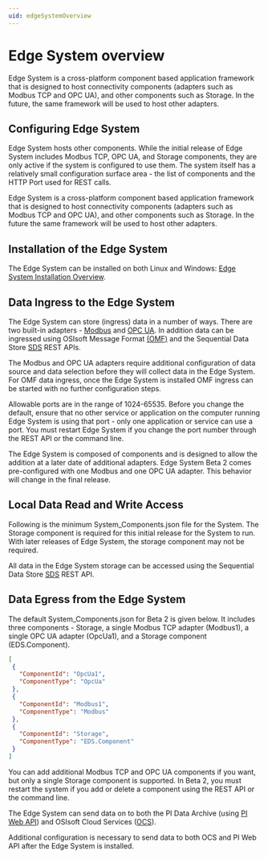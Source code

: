 ```yaml
---
uid: edgeSystemOverview
---
```


# Edge System overview

Edge System is a cross-platform component based application framework that is designed to host connectivity components (adapters such as Modbus TCP and OPC UA), and other components such as Storage. In the future, the same framework will be used to host other adapters.

## Configuring Edge System

Edge System hosts other components. While the initial release of Edge System includes Modbus TCP, OPC UA, and Storage components, they are only active if the system is configured to use them. The system itself has a relatively small configuration surface area - the list of components and the HTTP Port used for REST calls.

Edge System is a cross-platform component based application framework that is designed to host connectivity components (adapters such as Modbus TCP and OPC UA), and other components such as Storage. In the future the same framework will be used to host other adapters.

## Installation of the Edge System

The Edge System can be installed on both Linux and Windows: [Edge System Installation Overview](xref:installationOverview).

## Data Ingress to the Edge System

The Edge System can store (ingress) data in a number of ways. There are two built-in adapters - [Modbus](xref:modbusQuickStart) and [OPC UA](xref:opcUaQuickStart). In addition data can be ingressed using OSIsoft Message Format [(OMF)](xref:omfQuickStart) and the Sequential Data Store [SDS](xref:sdsWritingData) REST APIs.

The Modbus and OPC UA adapters require additional configuration of data source and data selection before they will collect data in the Edge System. For OMF data ingress, once the Edge System is installed OMF ingress can be started with no further configuration steps.

Allowable ports are in the range of 1024-65535. Before you change the default, ensure that no other service or application on the computer running Edge System is using that port - only one application or service can use a port. You must restart Edge System if you change the port number through the REST API or the command line.

The Edge System is composed of components and is designed to allow the addition at a later date of additional adapters. Edge System Beta 2 comes pre-configured with one Modbus and one OPC UA adapter. This behavior will change in the final release.

## Local Data Read and Write Access

Following is the minimum System_Components.json file for the System. The Storage component is required for this initial release for the System to run. With later releases of Edge System, the storage component may not be required.  

All data in the Edge System storage can be accessed using the Sequential Data Store [SDS](xref:sdsQuickStart) REST API.

## Data Egress from the Edge System

The default System_Components.json for Beta 2 is given below. It includes three components - Storage, a single Modbus TCP adapter (Modbus1), a single OPC UA adapter (OpcUa1), and a Storage component (EDS.Component).

 ```json
[
  {
    "ComponentId": "OpcUa1",
    "ComponentType": "OpcUa"
  },
  {
    "ComponentId": "Modbus1",
    "ComponentType": "Modbus"
  },
  {
    "ComponentId": "Storage",
    "ComponentType": "EDS.Component"
  }
]
 ```

You can add additional Modbus TCP and OPC UA components if you want, but only a single Storage component is supported. In Beta 2, you must restart the system if you add or delete a component using the REST API or the command line.

The Edge System can send data on to both the PI Data Archive (using [PI Web API](xref:piEgressQuickStart)) and OSIsoft Cloud Services ([OCS](xref:ocsEgressQuickStart)).

Additional configuration is necessary to send data to both OCS and PI Web API after the Edge System is installed.